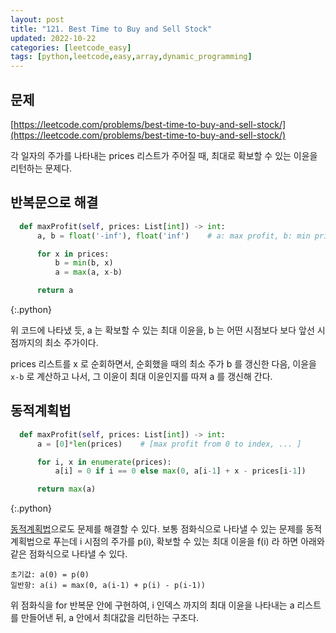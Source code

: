 ```yaml
---
layout: post
title: "121. Best Time to Buy and Sell Stock"
updated: 2022-10-22
categories: [leetcode_easy]
tags: [python,leetcode,easy,array,dynamic_programming]
---
```


## 문제

[https://leetcode.com/problems/best-time-to-buy-and-sell-stock/](https://leetcode.com/problems/best-time-to-buy-and-sell-stock/)

각 일자의 주가를 나타내는 prices 리스트가 주어질 때, 최대로 확보할 수 있는 이윤을 리턴하는 문제다.

## 반복문으로 해결

```python
  def maxProfit(self, prices: List[int]) -> int:
      a, b = float('-inf'), float('inf')    # a: max profit, b: min price

      for x in prices:
          b = min(b, x)
          a = max(a, x-b)

      return a
```
{:.python}

위 코드에 나타냈 듯, a 는 확보할 수 있는 최대 이윤을, b 는 어떤 시점보다 보다 앞선 시점까지의 최소 주가이다.

prices 리스트를 x 로 순회하면서, 순회했을 때의 최소 주가 b 를 갱신한 다음, 이윤을 `x-b` 로 계산하고 나서, 그 이윤이 최대 이윤인지를 따져 a 를 갱신해 간다.

## 동적계획법

```python
  def maxProfit(self, prices: List[int]) -> int:
      a = [0]*len(prices)    # [max profit from 0 to index, ... ]

      for i, x in enumerate(prices):
          a[i] = 0 if i == 0 else max(0, a[i-1] + x - prices[i-1])

      return max(a)
```
{:.python}

[동적계획법](https://namu.wiki/w/%EB%8F%99%EC%A0%81%20%EA%B3%84%ED%9A%8D%EB%B2%95)으로도 문제를 해결할 수 있다. 보통 점화식으로 나타낼 수 있는 문제를 동적계획법으로 푸는데 i 시점의 주가를 p(i), 확보할 수 있는 최대 이윤을 f(i) 라 하면 아래와 같은 점화식으로 나타낼 수 있다.

```pseudo
초기값: a(0) = p(0)
일반항: a(i) = max(0, a(i-1) + p(i) - p(i-1))
```

위 점화식을 for 반복문 안에 구현하여, i 인덱스 까지의 최대 이윤을 나타내는 a 리스트를 만들어낸 뒤, a 안에서 최대값을 리턴하는 구조다.
